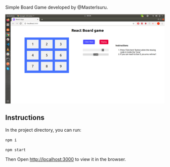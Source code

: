 Simple Board Game developed by @MasterIsuru.

![](img.png)

## Instructions

In the project directory, you can run:

`npm i`

`npm start`

Then Open [http://localhost:3000](http://localhost:3000) to view it in the browser.
